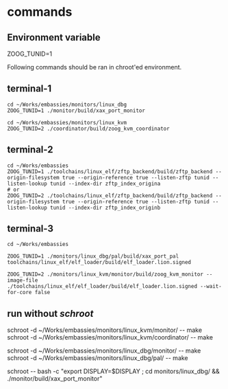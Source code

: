 # commands

## Environment variable 
ZOOG_TUNID=1

Following commands should be ran in chroot'ed environment. 

## terminal-1
```
cd ~/Works/embassies/monitors/linux_dbg
ZOOG_TUNID=1 ./monitor/build/xax_port_monitor

cd ~/Works/embassies/monitors/linux_kvm
ZOOG_TUNID=2 ./coordinator/build/zoog_kvm_coordinator
```

## terminal-2
```
cd ~/Works/embassies
ZOOG_TUNID=1 ./toolchains/linux_elf/zftp_backend/build/zftp_backend --origin-filesystem true --origin-reference true --listen-zftp tunid --listen-lookup tunid --index-dir zftp_index_origina
# or
ZOOG_TUNID=2 ./toolchains/linux_elf/zftp_backend/build/zftp_backend --origin-filesystem true --origin-reference true --listen-zftp tunid --listen-lookup tunid --index-dir zftp_index_originb
```


## terminal-3
```
cd ~/Works/embassies

ZOOG_TUNID=1 ./monitors/linux_dbg/pal/build/xax_port_pal toolchains/linux_elf/elf_loader/build/elf_loader.lion.signed

ZOOG_TUNID=2 ./monitors/linux_kvm/monitor/build/zoog_kvm_monitor --image-file ./toolchains/linux_elf/elf_loader/build/elf_loader.lion.signed --wait-for-core false
```

## run without *schroot*

schroot -d ~/Works/embassies/monitors/linux_kvm/monitor/ -- make
schroot -d ~/Works/embassies/monitors/linux_kvm/coordinator/ -- make

schroot -d ~/Works/embassies/monitors/linux_dbg/monitor/ -- make
schroot -d ~/Works/embassies/monitors/linux_dbg/pal/ -- make

schroot -- bash -c "export DISPLAY=$DISPLAY ; cd monitors/linux_dbg/ && ./monitor/build/xax_port_monitor"


